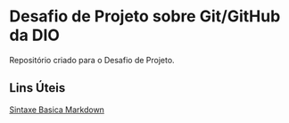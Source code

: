 # Desafio de Projeto sobre Git/GitHub da DIO
Repositório criado para o Desafio de Projeto.

## Lins Úteis
[Sintaxe Basica Markdown](https://www.markdownguide.org/basic-syntax/)
